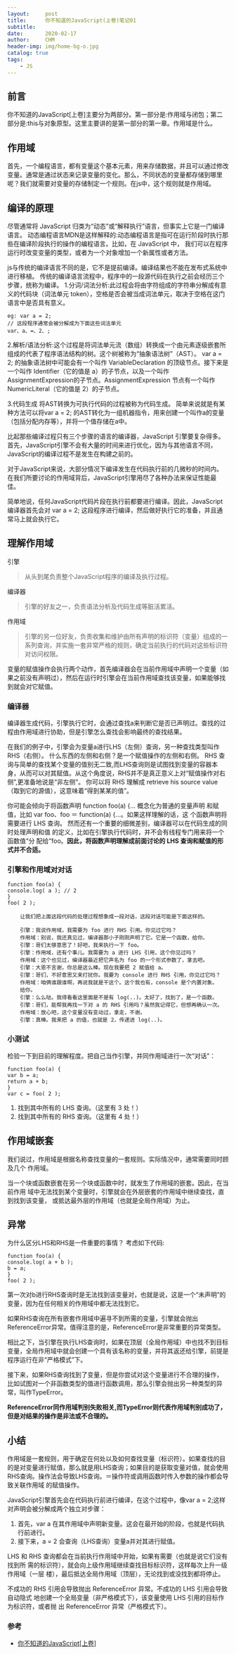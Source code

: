 ```yaml
---
layout:     post
title:      你不知道的JavaScript(上卷)笔记01
subtitle:   
date:       2020-02-17
author:     CHM
header-img: img/home-bg-o.jpg
catalog: true
tags:
    - JS
---
```



## 前言
你不知道的JavaScript[上卷]主要分为两部分。第一部分是:作用域与闭包；第二部分是:this与对象原型。这里主要讲的是第一部分的第一章。作用域是什么。

## 作用域
首先，一个编程语言，都有变量这个基本元素，用来存储数据，并且可以通过修改变量。通常是通过状态来记录变量的变化。那么，不同状态的变量都存储到哪里呢？我们就需要对变量的存储制定一个规则。在js中，这个规则就是作用域。

## 编译的原理
尽管通常将 JavaScript 归类为“动态”或“解释执行”语言，但事实上它是一门编译语言。
动态编程语言MDN是这样解释的:动态编程语言是指可在运行阶段时执行那些在编译阶段执行的操作的编程语言。比如，在 JavaScript 中， 我们可以在程序运行时改变变量的类型，或者为一个对象增加一个新属性或者方法。

js与传统的编译语言不同的是，它不是提前编译。编译结果也不能在发布式系统中进行移植。
传统的编译语言流程中，程序中的一段源代码在执行之前会经历三个步骤，统称为编译。
1.分词/词法分析:此过程会将由字符组成的字符串分解成有意义的代码块（词法单元 token），空格是否会被当成词法单元，取决于空格在这门语言中是否具有意义。
```
eg: var a = 2;  
// 这段程序通常会被分解成为下面这些词法单元  
var、a、=、2、;
```
2.解析/语法分析:这个过程是将词法单元流（数组）转换成一个由元素逐级嵌套所组成的代表了程序语法结构的树。这个树被称为“抽象语法树”（AST）。
var a = 2; 的抽象语法树中可能会有一个叫作 VariableDeclaration 的顶级节点。接下来是一个叫作 Identifier（它的值是 a）的子节点，以及一个叫作 AssignmentExpression的子节点。AssignmentExpression 节点有一个叫作 NumericLiteral（它的值是 2）的子节点。

3.代码生成
将AST转换为可执行代码的过程被称为代码生成。
简单来说就是有某种方法可以将var a = 2; 的AST转化为一组机器指令，用来创建一个叫作a的变量（包括分配内存等），并将一个值存储在a中。

比起那些编译过程只有三个步骤的语言的编译器，JavaScript 引擎要复杂得多。
首先，JavaScript引擎不会有大量的时间来进行优化，因为与其他语言不同，JavaScript的编译过程不是发生在构建之前的。

对于JavaScript来说，大部分情况下编译发生在代码执行前的几微秒的时间内。在我们所要讨论的作用域背后，JavaScript引擎用尽了各种办法来保证性能最佳。

简单地说，任何JavaScript代码片段在执行前都要进行编译。因此，JavaScript编译器首先会对 var a = 2; 这段程序进行编译，然后做好执行它的准备，并且通常马上就会执行它。

## 理解作用域
引擎
>从头到尾负责整个JavaScript程序的编译及执行过程。

编译器
>引擎的好友之一，负责语法分析及代码生成等脏活累活。

作用域
>引擎的另一位好友，负责收集和维护由所有声明的标识符（变量）组成的一系列查询，并实施一套非常严格的规则，确定当前执行的代码对这些标识符对访问权限。

变量的赋值操作会执行两个动作，首先编译器会在当前作用域中声明一个变量（如果之前没有声明过），然后在运行时引擎会在当前作用域查找该变量，如果能够找到就会对它赋值。

### 编译器
编译器生成代码，引擎执行它时，会通过查找a来判断它是否已声明过。查找的过程由作用域进行协助，但是引擎怎么查找会影响最终的查找结果。

在我们的例子中，引擎会为变量a进行LHS（左侧）查询，另一种查找类型叫作RHS（右侧）。
什么东西的左侧和右侧？是一个赋值操作的左侧和右侧。
RHS 查询与简单的查找某个变量的值别无二致,而LHS查询则是试图找到变量的容器本身，从而可以对其赋值。从这个角度说，RHS并不是真正意义上对“赋值操作对右侧”,更准备地说是“非左侧”。
你可以将 RHS 理解成 retrieve his source value（取到它的源值），这意味着“得到某某的值”。

你可能会倾向于将函数声明 function foo(a) {... 概念化为普通的变量声明
和赋值，比如 var foo、foo ＝ function(a) {...。如果这样理解的话，这
个函数声明将需要进行 LHS 查询。
然而还有一个重要的细微差别，编译器可以在代码生成的同时处理声明和值
的定义，比如在引擎执行代码时，并不会有线程专门用来将一个函数值“分
配给”foo。**因此，将函数声明理解成前面讨论的 LHS 查询和赋值的形式并不合适。**

### 引擎和作用域对对话
```
function foo(a) {
console.log( a ); // 2
}
foo( 2 );
```
        让我们把上面这段代码的处理过程想象成一段对话，这段对话可能是下面这样的。

        引擎：我说作用域，我需要为 foo 进行 RHS 引用。你见过它吗？
        作用域：别说，我还真见过，编译器那小子刚刚声明了它。它是一个函数，给你。
        引擎：哥们太够意思了！好吧，我来执行一下 foo。
        引擎：作用域，还有个事儿。我需要为 a 进行 LHS 引用，这个你见过吗？
        作用域：这个也见过，编译器最近把它声名为 foo 的一个形式参数了，拿去吧。
        引擎：大恩不言谢，你总是这么棒。现在我要把 2 赋值给 a。
        引擎：哥们，不好意思又来打扰你。我要为 console 进行 RHS 引用，你见过它吗？
        作用域：咱俩谁跟谁啊，再说我就是干这个。这个我也有，console 是个内置对象。
        给你。
        引擎：么么哒。我得看看这里面是不是有 log(..)。太好了，找到了，是一个函数。
        引擎：哥们，能帮我再找一下对 a 的 RHS 引用吗？虽然我记得它，但想再确认一次。
        作用域：放心吧，这个变量没有变动过，拿走，不谢。
        引擎：真棒。我来把 a 的值，也就是 2，传递进 log(..)。

### 小测试
检验一下到目前的理解程度。把自己当作引擎，并同作用域进行一次“对话”：
```
function foo(a) {
var b = a;
return a + b;
}
var c = foo( 2 );
```
1. 找到其中所有的 LHS 查询。（这里有 3 处！）
2. 找到其中所有的 RHS 查询。（这里有 4 处！）

## 作用域嵌套
我们说过，作用域是根据名称查找变量的一套规则。实际情况中，通常需要同时顾及几个
作用域。

当一个块或函数嵌套在另一个块或函数中时，就发生了作用域的嵌套。因此，在当前作用
域中无法找到某个变量时，引擎就会在外层嵌套的作用域中继续查找，直到找到该变量，
或抵达最外层的作用域（也就是全局作用域）为止。

## 异常
为什么区分LHS和RHS是一件重要的事情？
考虑如下代码:
```
function foo(a) {
console.log( a + b );
b = a;
}
foo( 2 );
```
第一次对b进行RHS查询时是无法找到该变量对，也就是说，这是一个“未声明”的变量，因为在任何相关的作用域中都无法找到它。

如果RHS查询在所有嵌套作用域中遍寻不到所需的变量，引擎就会抛出ReferenceError异常。值得注意的是，ReferenceError是非常重要的异常类型。

相比之下，当引擎在执行LHS查询时，如果在顶层（全局作用域）中也找不到目标变量，全局作用域中就会创建一个具有该名称的变量，并将其返还给引擎，前提是程序运行在非“严格模式”下。

接下来，如果RHS查询找到了变量，但是你尝试对这个变量进行不合理的操作，比如试图对一个非函数类型的值进行函数调用，那么引擎会抛出另一种类型的异常，叫作TypeError。

**ReferenceError同作用域判别失败相关,而TypeError则代表作用域判别成功了，但是对结果的操作是非法或不合理的。**

## 小结
作用域是一套规则，用于确定在何处以及如何查找变量（标识符）。如果查找的目的是对变量进行赋值，那么就是用LHS查询；如果目的是获取变量对值，就会使用RHS查询。操作法会导致LHS查询。＝操作符或调用函数时传入参数的操作都会导致关联作用域
的赋值操作。

JavaScript引擎首先会在代码执行前进行编译，在这个过程中，像var a = 2;这样对声明会被分解成两个独立对步骤：
1. 首先，var a 在其作用域中声明新变量。这会在最开始的阶段，也就是代码执行前进行。
2. 接下来，a = 2 会查询（LHS查询）变量a并对其进行赋值。

LHS 和 RHS 查询都会在当前执行作用域中开始，如果有需要（也就是说它们没有找到所
需的标识符），就会向上级作用域继续查找目标标识符，这样每次上升一级作用域（一层
楼），最后抵达全局作用域（顶层），无论找到或没找到都将停止。

不成功的 RHS 引用会导致抛出 ReferenceError 异常。不成功的 LHS 引用会导致自动隐式
地创建一个全局变量（非严格模式下），该变量使用 LHS 引用的目标作为标识符，或者抛
出 ReferenceError 异常（严格模式下）。

### 参考 
- [你不知道的JavaScript[上卷]](https://kingyinliang.github.io/PDF/%E4%BD%A0%E4%B8%8D%E7%9F%A5%E9%81%93%E7%9A%84JavaScript%EF%BC%88%E4%B8%8A%E5%8D%B7%EF%BC%89.pdf)
